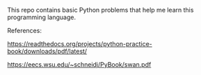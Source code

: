 This repo contains basic Python problems that help me learn this programming language.

References:

https://readthedocs.org/projects/python-practice-book/downloads/pdf/latest/   

https://eecs.wsu.edu/~schneidj/PyBook/swan.pdf
